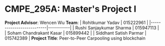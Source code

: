 # CMPE_295A: Master's Project I
**Project Advisor**: Wencen Wu
**Team**:
| Rohitkumar Yadav         | 015222961 |
|--------------------------|-----------|
| Rushi Sanjaykumar Sharma | 015947113 |
| Soham Chandrakant Kasar  | 015899442 |
| Siddhant Satish Parmar   | 015742389 |
**Project Title**: Peer-to-Peer Carpooling using blockchain
